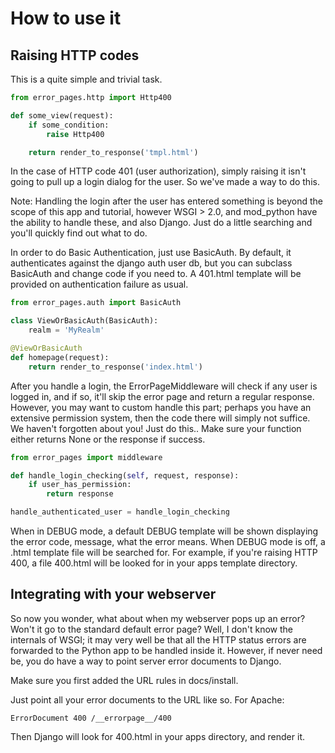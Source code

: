 How to use it
=============

Raising HTTP codes
------------------

This is a quite simple and trivial task.

```python
from error_pages.http import Http400

def some_view(request):
    if some_condition:
        raise Http400

    return render_to_response('tmpl.html')
```

In the case of HTTP code 401 (user authorization),
simply raising it isn't going to pull up a login dialog
for the user. So we've made a way to do this.

Note: Handling the login after the user has entered something is beyond
the scope of this app and tutorial, however WSGI > 2.0, and mod_python
have the ability to handle these, and also Django. Just do a little
searching and you'll quickly find out what to do.

In order to do Basic Authentication, just use BasicAuth.
By default, it authenticates against the django auth user db,
but you can subclass BasicAuth and change code if you need to.
A 401.html template will be provided on authentication
failure as usual.

```python
from error_pages.auth import BasicAuth

class ViewOrBasicAuth(BasicAuth):
    realm = 'MyRealm'

@ViewOrBasicAuth
def homepage(request):
    return render_to_response('index.html')
```

After you handle a login, the ErrorPageMiddleware will check if any user
is logged in, and if so, it'll skip the error page and return a regular response.
However, you may want to custom handle this part; perhaps you have an extensive
permission system, then the code there will simply not suffice. We haven't forgotten
about you! Just do this.. Make sure your function either returns None or the response
if success.

```python
from error_pages import middleware

def handle_login_checking(self, request, response):
    if user_has_permission:
        return response

handle_authenticated_user = handle_login_checking
```

When in DEBUG mode, a default DEBUG template will be shown displaying
the error code, message, what the error means. When DEBUG mode is off,
a .html template file will be searched for. For example, if you're raising
HTTP 400, a file 400.html will be looked for in your apps template directory.

Integrating with your webserver
-------------------------------

So now you wonder, what about when my webserver pops up an error? Won't it go
to the standard default error page? Well, I don't know the internals of WSGI;
it may very well be that all the HTTP status errors are forwarded to the Python
app to be handled inside it. However, if never need be, you do have a way to point
server error documents to Django.

Make sure you first added the URL rules in docs/install.

Just point all your error documents to the URL like so. For Apache:

```apacheconf
ErrorDocument 400 /__errorpage__/400
```

Then Django will look for 400.html in your apps directory, and render it.

